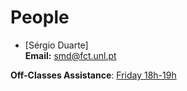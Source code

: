 # People
  
* [Sérgio Duarte] <br />
  **Email:** smd@fct.unl.pt<br />

**Off-Classes Assistance**: [Friday 18h-19h](https://videoconf-colibri.zoom.us/j/82093336855?pwd=SjB0RWJTL0xxWmtuYVBmNVdqbXNqZz09)
  

